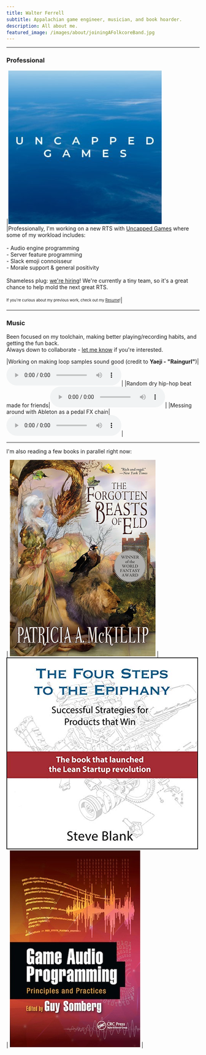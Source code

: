 ```yaml
---
title: Walter Ferrell
subtitle: Appalachian game engineer, musician, and book hoarder.
description: All about me.
featured_image: /images/about/joiningAFolkcoreBand.jpg
---
```

---
### Professional

|[![](/images/about/UncappedGames.jpeg)](https://www.uncappedgames.com/)|Professionally, I'm working on a new RTS with [Uncapped Games](https://www.uncappedgames.com/) where some of my workload includes:<br> <br> - Audio engine programming<br> - Server feature programming<br> - Slack emoji connoisseur <br> - Morale support & general positivity<br><br> Shameless plug: [we're hiring](https://careers.tencent.com/en-us/search.html?query=ci_407&keyword=uncapped)! We're currently a tiny team, so it's a great chance to help mold the next great RTS.<br><br><sub><sup>If you're curious about my previous work, check out my [Resume](https://drive.google.com/drive/folders/1LcUPLwgL7f9dlzfkljJz3Zcz-s89Z06o?usp=sharing)!</sup></sub>|


---

### Music
Been focused on my toolchain, making better playing/recording habits, and getting the fun back.
<br> 
Always down to collaborate - [let me know](/contact) if you're interested.

|Working on making loop samples sound good (credit to **Yaeji - "Raingurl"**)|<audio controls><source src="/audio/about/mix_1.mp3" type="audio/mpeg">Your browser doesn't support audio.</audio>|
|Random dry hip-hop beat made for friends|<audio controls><source src="/audio/about/randomBeat.mpeg" type="audio/mpeg">Your browser doesn't support audio.</audio>|
|Messing around with Ableton as a pedal FX chain|<audio controls><source src="/audio/about/ableton_as_a_pedal_clean.mp3" type="audio/mpeg">Your browser doesn't support audio.</audio>|

---

I'm also reading a few books in parallel right now:

| [![](/images/about/theForgottenBeastsOfEld.png)](https://en.wikipedia.org/wiki/The_Forgotten_Beasts_of_Eld) | [![](/images/about/FourStepsToTheEpiphany.jpg)](https://www.google.com/books/edition/The_Four_Steps_to_the_Epiphany/7p_ODwAAQBAJ)  | [![](/images/about/GameAudioProgramming.jpeg)](https://www.google.com/books/edition/Game_Audio_Programming/6y2LDQAAQBAJ) |
